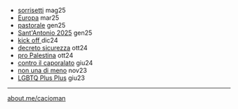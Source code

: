 
- [sorrisetti](https://cacioman.github.io/perpiazze06.html) mag25
- [Europa](https://cacioman.github.io/perpiazze05.html) mar25
- [pastorale](https://cacioman.github.io/pastorale.html) gen25
- [Sant'Antonio 2025](https://cacioman.github.io/santantonio25.html) gen25
- [kick off ](https://cacioman.github.io/kickofftione6x6.html) dic24 
- [decreto sicurezza](https://cacioman.github.io/perpiazze04.html) ott24  
- [pro Palestina](https://cacioman.github.io/perpiazze03.html) ott24  
- [contro il caporalato](https://cacioman.github.io/perpiazze02.html) giu24  
- [non una di meno](https://cacioman.github.io/perpiazze01.html) nov23
- [LGBTQ Plus Plus](https://cacioman.github.io/LGTBplusplus.html) giu23   

---  
[about.me/cacioman](https://about.me/cacioman) 
